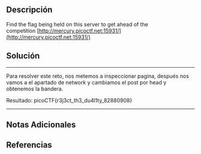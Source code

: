 ## Descripción

Find the flag being held on this server to get ahead of the competition [http://mercury.picoctf.net:15931/](http://mercury.picoctf.net:15931/)
## Solución

***
Para resolver este reto, nos metemos a inspeccionar pagina, después nos vamos a el apartado de network y cambiamos el post por head y obtenemos la bandera. 

Resultado: picoCTF{r3j3ct_th3_du4l1ty_82880908}
***
## Notas Adicionales

## Referencias